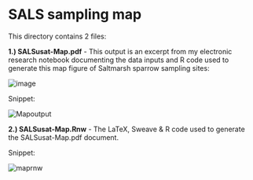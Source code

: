 # SALS sampling map

This directory contains 2 files:

**1.) SALSusat-Map.pdf** - This output is an excerpt from my electronic research notebook documenting the data inputs and R code used to generate this map figure of Saltmarsh sparrow sampling sites:

![image](https://github.com/LEFenderson/Portfolio/assets/49617364/d62789e6-b9ac-4c48-aa5d-c407660d1442) 

Snippet:

![Mapoutput](https://github.com/LEFenderson/Portfolio/assets/49617364/0deb84da-a1fe-448a-99f5-5b636801097b)

**2.) SALSusat-Map.Rnw** - The LaTeX, Sweave & R code used to generate the SALSusat-Map.pdf document.

Snippet:

![maprnw](https://github.com/LEFenderson/Portfolio/assets/49617364/578748bf-e106-49ec-af1c-7e97487dfbbb)
